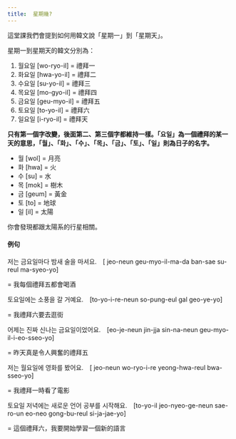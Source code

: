 ```yaml
---
title:  星期幾?
---
```


這堂課我們會提到如何用韓文說「星期一」到「星期天」。

星期一到星期天的韓文分別為：

1. 월요일 [wo-ryo-il] = 禮拜一
2. 화요일 [hwa-yo-il] = 禮拜二
3. 수요일 [su-yo-il] = 禮拜三
4. 목요일 [mo-gyo-il] = 禮拜四
5. 금요일 [geu-myo-il] = 禮拜五
6. 토요일 [to-yo-il] = 禮拜六
7. 일요일 [i-ryo-il] = 禮拜天

**只有第一個字改變，後面第二、第三個字都維持一樣。「요일」為一個禮拜的某一天的意思，「월」、「화」、「수」、「목」、「금」、「토」、「일」則為日子的名字。**

- 월 [wol] = 月亮
- 화 [hwa] = 火
- 수 [su] = 水
- 목 [mok] = 樹木
- 금 [geum] = 黃金
- 토 [to] = 地球
- 일 [il] = 太陽

你會發現都跟太陽系的行星相關。

#### 例句

저는 금요일마다 밤새 술을 마셔요.　[ jeo-neun geu-myo-il-ma-da ban-sae su-reul ma-syeo-yo]

= 我每個禮拜五都會喝酒

토요일에는 소풍을 갈 거예요.　[to-yo-i-re-neun so-pung-eul gal geo-ye-yo]

= 我禮拜六要去逛街

어제는 진짜 신나는 금요일이었어요.　[eo-je-neun jin-jja sin-na-neun geu-myo-il-i-eo-sseo-yo]

= 昨天真是令人興奮的禮拜五

저는 월요일에 영화를 봤어요.　[ jeo-neun wo-ryo-i-re yeong-hwa-reul bwa-sseo-yo]

= 我禮拜一時看了電影

토요일 저녁에는 새로운 언어 공부를 시작해요.　[to-yo-il jeo-nyeo-ge-neun sae-ro-un eo-neo gong-bu-reul si-ja-jae-yo]

= 這個禮拜六，我要開始學習一個新的語言
